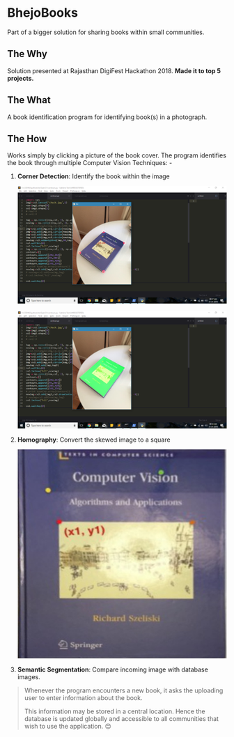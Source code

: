 # BhejoBooks

Part of a bigger solution for sharing books within small communities.


## The Why

Solution presented at Rajasthan DigiFest Hackathon 2018. **Made it to top 5 projects.**

## The What

A book identification program for identifying book(s) in a photograph.

## The How

Works simply by clicking a picture of the book cover. The program identifies the book through multiple Computer Vision Techniques: -
1. **Corner Detection**: Identify the book within the image
    
    ![points](points.png)

    ![contour](contour.png)

2. **Homography**: Convert the skewed image to a square
    
    ![ideal](ideal.jpg)

3. **Semantic Segmentation**: Compare incoming image with database images.

> Whenever the program encounters a new book, it asks the uploading user to enter information about the book.
>
> This information may be stored in a central location. Hence the database is updated globally and accessible to all communities that wish to use the application. 😊


